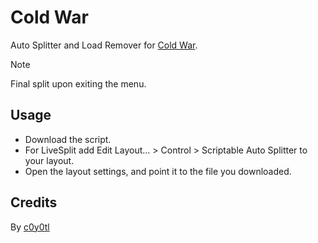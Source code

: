 # Cold War
Auto Splitter and Load Remover for [Cold War](https://www.speedrun.com/Cold_War).
> [!NOTE]
> Final split upon exiting the menu.
## Usage
* Download the script.
* For LiveSplit add Edit Layout... > Control > Scriptable Auto Splitter to your layout.
* Open the layout settings, and point it to the file you downloaded.
## Credits
By [c0y0tl](https://www.twitch.tv/c0y0tl)
